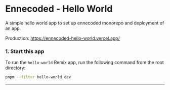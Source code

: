 # Ennecoded - Hello World

A simple hello world app to set up ennecoded monorepo and deployment of an app.

Production: https://ennecoded-hello-world.vercel.app/

### 1. Start this app

To run the `hello-world` Remix app, run the following command from the root directory:

```bash
pnpm --filter hello-world dev
```

---
